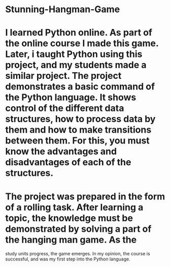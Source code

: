 # Stunning-Hangman-Game
# I learned Python online. As part of the online course I made this game. Later, i taught Python using this project, and my students made a similar project. The project demonstrates a basic command of the Python language. It shows control of the different data structures, how to process data by them and how to make transitions between them. For this, you must know the advantages and disadvantages of each of the structures. 
# The project was prepared in the form of a rolling task. After learning a topic, the knowledge must be demonstrated by solving a part of the hanging man game. As the
study units progress, the game emerges. In my opinion, the course is successful, and was my first step into the Python language.
